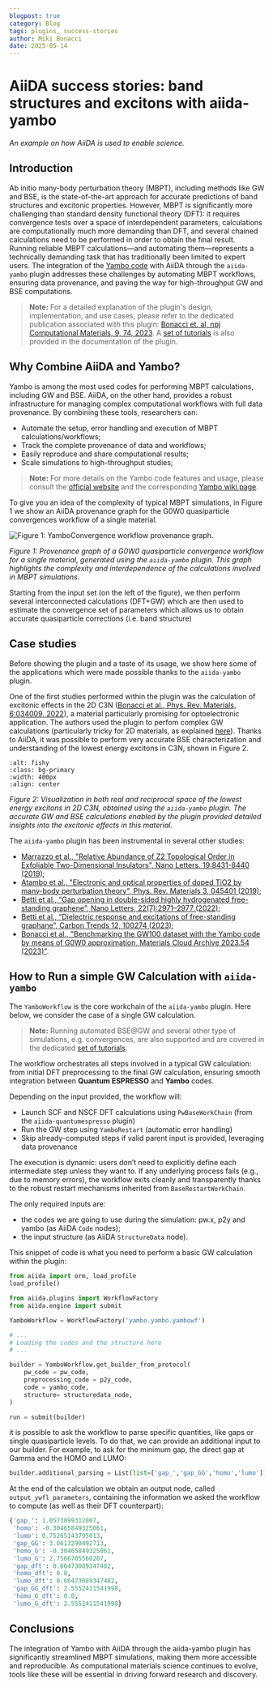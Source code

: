 ```yaml
---
blogpost: true
category: Blog
tags: plugins, success-stories
author: Miki Bonacci
date: 2025-05-14
---
```


# AiiDA success stories: band structures and excitons with aiida-yambo

*An example on how AiiDA is used to enable science.*

## Introduction

Ab initio many-body perturbation theory (MBPT), including methods like GW and BSE, is the state-of-the-art approach for accurate predictions of band structures and excitonic properties. 
However, MBPT is significantly more challenging than standard density functional theory (DFT): it requires convergence tests over a space of interdependent parameters, calculations are computationally much more demanding than DFT, and several chained calculations need to be performed in order to obtain the final result. 
Running reliable MBPT calculations—and automating them—represents a technically demanding task that has traditionally been limited to expert users.
The integration of the [Yambo code](https://iopscience.iop.org/article/10.1088/1361-648X/ab15d0/meta) with AiiDA through the `aiida-yambo` plugin addresses these challenges by automating MBPT workflows, ensuring data provenance, and paving the way for high-throughput GW and BSE computations.

> **Note:** For a detailed explanation of the plugin's design, implementation, and use cases, please refer to the dedicated publication associated with this plugin: [Bonacci et. al, npj Computational Materials, 9, 74, 2023](https://www.nature.com/articles/s41524-023-01027-2). 
A [set of tutorials](https://aiida-yambo.readthedocs.io/en/documentation/user_guide/index.html) is also provided in the documentation of the plugin.

## Why Combine AiiDA and Yambo?

Yambo is among the most used codes for performing MBPT calculations, including GW and BSE. 
AiiDA, on the other hand, provides a robust infrastructure for managing complex computational workflows with full data provenance. 
By combining these tools, researchers can:

- Automate the setup, error handling and execution of MBPT calculations/workflows;
- Track the complete provenance of data and workflows;
- Easily reproduce and share computational results;
- Scale simulations to high-throughput studies;

> **Note:** For more details on the Yambo code features and usage, please consult the [official website](https://www.yambo-code.eu/) and the corresponding [Yambo wiki page](https://wiki.yambo-code.eu/wiki/index.php?title=Main_Page).

To give you an idea of the complexity of typical MBPT simulations, in Figure 1 we show an AiiDA provenance graph for the G0W0 quasiparticle convergences workflow of a single material.

![Figure 1: YamboConvergence workflow provenance graph.](../pics/GW_conv_graph.png)

*Figure 1: Provenance graph of a G0W0 quasiparticle convergence workflow for a single material, generated using the `aiida-yambo` plugin. This graph highlights the complexity and interdependence of the calculations involved in MBPT simulations.*

Starting from the input set (on the left of the figure), we then perform several interconnected calculations (DFT+GW) which are then used to estimate the convergence set of parameters which allows us to obtain accurate quasiparticle corrections (i.e. band structure)

## Case studies

Before showing the plugin and a taste of its usage, we show here some of the applications which were made possible thanks to the `aiida-yambo` plugin.

One of the first studies performed within the plugin was the calculation of excitonic effects in the 2D C3N ([Bonacci et al., Phys. Rev. Materials, 6:034009, 2022](https://journals.aps.org/prmaterials/abstract/10.1103/PhysRevMaterials.6.034009)), a material particularly promising for optoelectronic application. 
The authors used the plugin to perfom complex GW calculations (particularly tricky for 2D materials, as explained [here](https://wiki.yambo-code.eu/wiki/index.php?title=How_to_treat_low_dimensional_systems)). 
Thanks to AiiDA, it was possible to perform very accurate BSE characterization and understanding of the lowest energy excitons in C3N, shown in Figure 2.

```{image} ../pics/c3n.png
:alt: fishy
:class: bg-primary
:width: 400px
:align: center
```

*Figure 2: Visualization in both real and reciprocal space of the lowest energy excitons in 2D C3N, obtained using the `aiida-yambo` plugin. The accurate GW and BSE calculations enabled by the plugin provided detailed insights into the excitonic effects in this material.*

The `aiida-yambo` plugin has been instrumental in several other studies:

- [Marrazzo et al., "Relative Abundance of Z2 Topological Order in Exfoliable Two-Dimensional Insulators", Nano Letters, 19:8431-8440 (2019)](https://pubs.acs.org/doi/abs/10.1021/acs.nanolett.9b02689);
- [Atambo et al., "Electronic and optical properties of doped TiO2 by many-body perturbation theory", Phys. Rev. Materials 3, 045401 (2019)](https://doi.org/10.1103/PhysRevMaterials.3.045401);  
- [Betti et al., “Gap opening in double-sided highly hydrogenated free-standing graphene", Nano Letters, 22(7):2971–2977 (2022)](https://pubs.acs.org/doi/full/10.1021/acs.nanolett.2c00162);
- [Betti et al., “Dielectric response and excitations of free-standing graphane”, Carbon Trends 12, 100274 (2023)](https://doi.org/10.1016/j.cartre.2023.100274);
- [Bonacci et al., "Benchmarking the GW100 dataset with the Yambo code by means of G0W0 approximation, Materials Cloud Archive 2023.54 (2023)"](https://doi.org/10.24435/materialscloud:ce-82).

## How to Run a simple GW Calculation with `aiida-yambo`

The `YamboWorkflow` is the core workchain of the `aiida-yambo` plugin. Here below, we consider the case of a single GW calculation.

> **Note:** Running automated BSE@GW and several other type of simulations, e.g. convergences, are also supported and are covered in the dedicated [set of tutorials](https://aiida-yambo.readthedocs.io/en/documentation/user_guide/index.html).

The workflow orchestrates all steps involved in a typical GW calculation: from initial DFT preprocessing to the final GW calculation, ensuring smooth integration between **Quantum ESPRESSO** and **Yambo** codes.  

Depending on the input provided, the workflow will:

- Launch SCF and NSCF DFT calculations using `PwBaseWorkChain` (from the `aiida-quantumespresso` plugin)
- Run the GW step using `YamboRestart` (automatic error handling)
- Skip already-computed steps if valid parent input is provided, leveraging data provenance

The execution is dynamic: users don’t need to explicitly define each intermediate step unless they want to. 
If any underlying process fails (e.g., due to memory errors), the workflow exits cleanly and transparently thanks to the robust restart mechanisms inherited from `BaseRestartWorkChain`.

The only required inputs are: 

- the codes we are going to use during the simulation: pw.x, p2y and yambo (as AiiDA `Code` nodes);
- the input structure (as AiiDA `StructureData` node).

This snippet of code is what you need to perform a basic GW calculation within the plugin:

```python
from aiida import orm, load_profile
load_profile()

from aiida.plugins import WorkflowFactory
from aiida.engine import submit

YamboWorkflow = WorkflowFactory('yambo.yambo.yambowf')

# ...
# Loading the codes and the structure here
# ...

builder = YamboWorkflow.get_builder_from_protocol(
    pw_code = pw_code,
    preprocessing_code = p2y_code,
    code = yambo_code,
    structure= structuredata_node,
)

run = submit(builder)
```

it is possible to ask the workflow to parse specific quantities, like gaps or single quasiparticle levels. 
To do that, we can provide an additional input to our builder. For example, to ask for the minimum gap, the direct gap at Gamma and the HOMO and LUMO:

```python
builder.additional_parsing = List(list=['gap_','gap_GG','homo','lumo'])
```

At the end of the calculation we obtain an output node, called `output_ywfl_parameters`, containing the information we asked the workflow to compute (as well as their DFT counterpart):

```python
{'gap_': 1.0573099312007,
 'homo': -0.30465849325061,
 'lumo': 0.75265143795013,
 'gap_GG': 3.0613290492713,
 'homo_G': -0.30465849325061,
 'lumo_G': 2.7566705560207,
 'gap_dft': 0.66473089347482,
 'homo_dft': 0.0,
 'lumo_dft': 0.66473089347482,
 'gap_GG_dft': 2.5552411541998,
 'homo_G_dft': 0.0,
 'lumo_G_dft': 2.5552411541998}
```

## Conclusions

The integration of Yambo with AiiDA through the aiida-yambo plugin has significantly streamlined MBPT simulations, making them more accessible and reproducible. 
As computational materials science continues to evolve, tools like these will be essential in driving forward research and discovery.
